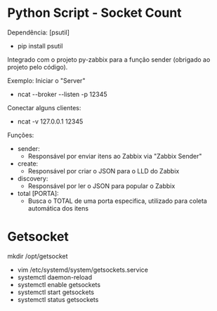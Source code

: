# Python Script - Socket Count

Dependência: [psutil]
 - pip install psutil
 
Integrado com o projeto py-zabbix para a função sender (obrigado ao projeto pelo código).

Exemplo:
Iniciar o "Server"
  - ncat --broker --listen -p 12345

Conectar alguns clientes:
  - ncat -v 127.0.0.1 12345
  
  
Funções:

* sender:
  - Responsável por enviar itens ao Zabbix via "Zabbix Sender"
* create:
  - Responsável por criar o JSON para o LLD do Zabbix
* discovery:
  - Responsável por ler o JSON para popular o Zabbix
* total [PORTA]:
  - Busca o TOTAL de uma porta especifica, utilizado para coleta automática dos itens
  
 

# Getsocket

mkdir /opt/getsocket

* vim /etc/systemd/system/getsockets.service
* systemctl daemon-reload
* systemctl enable getsockets
* systemctl start getsockets
* systemctl status getsockets
